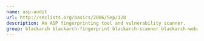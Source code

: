 ```yaml
---
name: asp-audit
url: http://seclists.org/basics/2006/Sep/128
description: An ASP fingerprinting tool and vulnerability scanner.
group: blackarch blackarch-fingerprint blackarch-scanner blackarch-webapp
---
```

